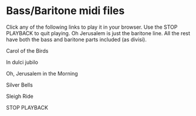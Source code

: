 
<script src="midijs/libtimidity.js" charset="UTF-8"></script>

<script src="midijs/midi.js" charset="UTF-8"></script>

# Bass/Baritone midi files

Click any of the following links to play it in your browser. Use the STOP PLAYBACK to quit playing. Oh Jerusalem is just the baritone line.  All the rest have both the bass and baritone parts included (as divisi). 

<a onclick="MIDIjs.stop() ; MIDIjs.play('carolofthebirds_with_metronome.mid')">Carol of the Birds</a>

<a onclick="MIDIjs.stop() ; MIDIjs.play('indulcijubilo_with_metronome.mid')">In dulci jubilo</a>

<a onclick="MIDIjs.stop() ; MIDIjs.play('ohjerusalem_with_metronome.mid')">Oh, Jerusalem in the Morning</a>

<a onclick="MIDIjs.stop() ; MIDIjs.play('silverbells_with_metronome.mid')">Silver Bells</a>

<a onclick="MIDIjs.stop() ; MIDIjs.play('sleighride_with_metronome.mid')">Sleigh Ride</a>

<a onclick="MIDIjs.stop()">STOP PLAYBACK</a>
